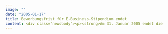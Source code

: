 ```yaml
---
image: ""
date: "2005-01-17"
title: Bewerbungsfrist für E-Business-Stipendium endet
content: <div class="newsbody"><p><strong>Am 31. Januar 2005 endet die aktuelle Ausschreibung für das E-Business-Stipendium von SinnerSchrader. Der Stipendiat wird am 14. März 2005 benannt. Der geplante Beginn der Förderung ist der 1. April 2005.</strong></p><p>SinnerSchrader möchte mit dem Stipendium junge Wissenschaftler unterstützen, die an neuen Einsatzmöglichkeiten des Internets forschen. Dies können neue Geschäftsmodelle, neue Technologien oder die Verbesserung bereits existierender Verfahren sein. Angesprochen sind Doktoranden aller wissenschaftlichen Fachrichtungen. Die Förderung beträgt insgesamt 10.000 Euro und ist auf zwölf Monate ausgelegt.</p><p>Es wird ein Stipendiat benannt. Für die Bewerbung sind ein Lebenslauf, ein Abstract des geplanten oder bereits initiierten Projektes und ein Empfehlungsschreiben des Doktorvaters notwendig.</p><p><a class="news-backlink" href="/de/"><svg class="svg-ico svg-ico--arrow-left"><use xlink&#58;href="#arrow-down"></use></svg>Zurück zur Presse Übersicht</a></p></div>
---
```

